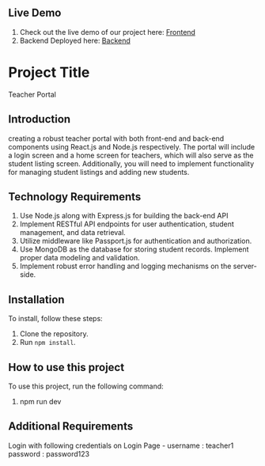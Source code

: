 ## Live Demo
1. Check out the live demo of our project here: [Frontend](https://teacherportalfrontend.netlify.app/)
2. Backend Deployed here: [Backend](https://teacherportalbackend.up.railway.app/)

# Project Title
Teacher Portal


## Introduction
creating a robust teacher portal with both front-end and back-end components using React.js and Node.js respectively. The portal will
include a login screen and a home screen for teachers, which will also serve as the student listing screen. Additionally, you will need to implement functionality for managing student listings and adding new students.

## Technology Requirements
1. Use Node.js along with Express.js for building the back-end API
2. Implement RESTful API endpoints for user authentication, student management, and data retrieval.
3. Utilize middleware like Passport.js for authentication and authorization.
4. Use MongoDB as the database for storing student records. Implement proper data modeling and validation.
5. Implement robust error handling and logging mechanisms on the server-side.

## Installation
To install, follow these steps:

1. Clone the repository.
2. Run `npm install`.

## How to use this project
To use this project, run the following command:
1. npm run dev

## Additional Requirements
Login with following credentials on Login Page -
    username : teacher1
    password : password123
